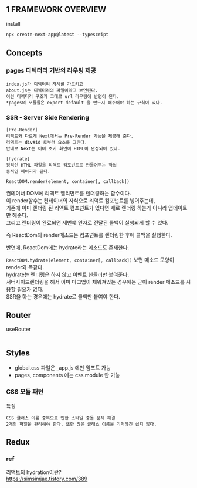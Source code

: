 ## 1 FRAMEWORK OVERVIEW

install

```js
npx create-next-app@latest --typescript
```

## Concepts

### pages 디렉터리 기반의 라우팅 제공

    index.js가 디렉터리 자체를 가르키고
    about.js는 디렉터리의 파일이라고 보면된다.
    이런 디렉터리 구조가 그대로 url 라우팅에 반영이 된다.
    *pages의 모듈들은 export default 을 반드시 해주어야 하는 규칙이 있다.

### SSR - Server Side Rendering

    [Pre-Render]
    리액트와 다르게 Next에서는 Pre-Render 기능을 제공해 준다.
    리액트는 div#id 로부터 요소를 그린다.
    반대로 Next는 이미 초기 화면이 HTML이 완성되어 있다.

    [hydrate]
    정적인 HTML 파일을 리액트 컴포넌트로 만들어주는 작업
    동적인 페이지가 된다.

`ReactDOM.render(element, container[, callback]) `

컨테이너 DOM에 리액트 엘리먼트를 렌더링하는 함수이다.  
이 render함수는 컨테이너의 자식으로 리액트 컴포넌트를 넣어주는데,  
기존에 이미 렌더링 된 리액트 컴포넌트가 있다면 새로 렌더링 하는게 아니라 업데이트만 해준다.  
그리고 렌더링이 완료되면 세번쨰 인자로 전달된 콜백이 실행되게 할 수 있다.

즉 ReactDom의 render메소드는 컴포넌트를 렌더링한 후에 콜백을 실행한다.

반면에, ReactDom에는 hydrate라는 메소드도 존재한다.

`ReactDOM.hydrate(element, container[, callback])`
보면 메소드 모양이 render와 똑같다.  
hydrate는 렌더링은 하지 않고 이벤트 핸들러만 붙여준다.  
서버사이드렌더링을 해서 이미 마크업이 채워져있는 경우에는 굳이 render 메소드를 사용할 필요가 없다.  
SSR을 하는 경우에는 hydrate로 콜백만 붙여야 한다.

## Router

useRouter

```js

```

## Styles

- global.css 파일은 \_app.js 에만 임포트 가능
- pages, components 에는 css.module 만 가능

### CSS 모듈 패턴

특징

    CSS 클래스 이름 중복으로 인한 스타일 충돌 문제 해결
    2개의 파일을 관리해야 한다. 또한 많은 클래스 이름을 기억하긴 쉽지 않다.

###

## Redux

### ref

리액트의 hydration이란?  
https://simsimjae.tistory.com/389
